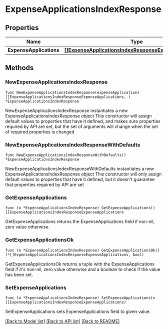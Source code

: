 # ExpenseApplicationsIndexResponse

## Properties

Name | Type | Description | Notes
------------ | ------------- | ------------- | -------------
**ExpenseApplications** | [**[]ExpenseApplicationsIndexResponseExpenseApplications**](ExpenseApplicationsIndexResponseExpenseApplications.md) |  | 

## Methods

### NewExpenseApplicationsIndexResponse

`func NewExpenseApplicationsIndexResponse(expenseApplications []ExpenseApplicationsIndexResponseExpenseApplications, ) *ExpenseApplicationsIndexResponse`

NewExpenseApplicationsIndexResponse instantiates a new ExpenseApplicationsIndexResponse object
This constructor will assign default values to properties that have it defined,
and makes sure properties required by API are set, but the set of arguments
will change when the set of required properties is changed

### NewExpenseApplicationsIndexResponseWithDefaults

`func NewExpenseApplicationsIndexResponseWithDefaults() *ExpenseApplicationsIndexResponse`

NewExpenseApplicationsIndexResponseWithDefaults instantiates a new ExpenseApplicationsIndexResponse object
This constructor will only assign default values to properties that have it defined,
but it doesn't guarantee that properties required by API are set

### GetExpenseApplications

`func (o *ExpenseApplicationsIndexResponse) GetExpenseApplications() []ExpenseApplicationsIndexResponseExpenseApplications`

GetExpenseApplications returns the ExpenseApplications field if non-nil, zero value otherwise.

### GetExpenseApplicationsOk

`func (o *ExpenseApplicationsIndexResponse) GetExpenseApplicationsOk() (*[]ExpenseApplicationsIndexResponseExpenseApplications, bool)`

GetExpenseApplicationsOk returns a tuple with the ExpenseApplications field if it's non-nil, zero value otherwise
and a boolean to check if the value has been set.

### SetExpenseApplications

`func (o *ExpenseApplicationsIndexResponse) SetExpenseApplications(v []ExpenseApplicationsIndexResponseExpenseApplications)`

SetExpenseApplications sets ExpenseApplications field to given value.



[[Back to Model list]](../README.md#documentation-for-models) [[Back to API list]](../README.md#documentation-for-api-endpoints) [[Back to README]](../README.md)


